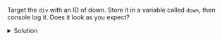 Target the `div` with an ID of down. Store it in a variable called `down`, then console log it. Does it look as you expect?

<details>
<summary>Solution</summary>
<div> 

```js
const down = document.getElementById("down")
console.log(down)
```
</div>
</details>
